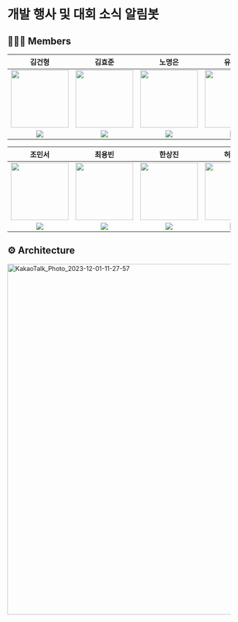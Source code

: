 # 개발 행사 및 대회 소식 알림봇

## 🧑🏻‍💻 Members

| 김건형 | 김효준 | 노명은 | 유혜지 |
| :-: | :-: | :-: | :-: |
| <img src='https://avatars.githubusercontent.com/u/60197194?v=4' height=130 width=130></img> | <img src='https://avatars.githubusercontent.com/u/143721160?v=4' height=130 width=130></img> | <img src='https://avatars.githubusercontent.com/u/90135669?v=4' height=130 width=130></img> | <img src='https://avatars.githubusercontent.com/u/90139122?v=4' height=130 width=130></img> |
| <a href="https://github.com/GU-0" target="_blank"><img src="https://img.shields.io/badge/GitHub-black.svg?&style=round&logo=github"/></a> | <a href="https://github.com/hyojun03" target="_blank"><img src="https://img.shields.io/badge/GitHub-black.svg?&style=round&logo=github"/></a> | <a href="https://github.com/NoMyeongEun" target="_blank"><img src="https://img.shields.io/badge/GitHub-black.svg?&style=round&logo=github"/></a> | <a href="https://github.com/HyejiYu" target="_blank"><img src="https://img.shields.io/badge/GitHub-black.svg?&style=round&logo=github"/></a> |

| 조민서 | 최용빈 | 한상진 | 허윤지 |
| :-: | :-: | :-: | :-: |
| <img src='https://avatars.githubusercontent.com/u/87311912?v=4' height=130 width=130></img> | <img src='https://avatars.githubusercontent.com/u/64704608?v=4' height=130 width=130></img> | <img src='https://avatars.githubusercontent.com/u/49024115?v=4' height=130 width=130></img> | <img src='https://avatars.githubusercontent.com/u/111333350?v=4' height=130 width=130></img> |
| <a href="https://github.com/Minseo-Jo" target="_blank"><img src="https://img.shields.io/badge/GitHub-black.svg?&style=round&logo=github"/></a> | <a href="https://github.com/whybe-choi" target="_blank"><img src="https://img.shields.io/badge/GitHub-black.svg?&style=round&logo=github"/></a> | <a href="https://github.com/eu2525" target="_blank"><img src="https://img.shields.io/badge/GitHub-black.svg?&style=round&logo=github"/></a> | <a href="https://github.com/myeunee" target="_blank"><img src="https://img.shields.io/badge/GitHub-black.svg?&style=round&logo=github"/></a> |


## ⚙️ Architecture

<img width="793" alt="KakaoTalk_Photo_2023-12-01-11-27-57" src="https://github.com/whybe-choi/khuda-nlp-project/assets/64704608/43bff175-6292-457d-a897-e48f5f48e506">


